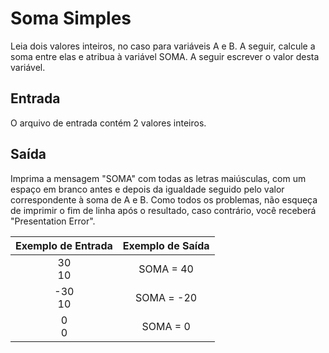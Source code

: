 # Soma Simples

Leia dois valores inteiros, no caso para variáveis A e B. A seguir, calcule a soma entre elas e atribua à variável SOMA. A seguir escrever o valor desta variável.

## Entrada

O arquivo de entrada contém 2 valores inteiros.

## Saída

Imprima a mensagem "SOMA" com todas as letras maiúsculas, com um espaço em branco antes e depois da igualdade seguido pelo valor correspondente à soma de A e B. Como todos os problemas, não esqueça de imprimir o fim de linha após o resultado, caso contrário, você receberá "Presentation Error".

|Exemplo de Entrada |Exemplo de Saída|
|:-----------------:|:--------------:|
| 30  <br> 10       |SOMA = 40       |
|-30  <br> 10       |SOMA = -20      |
|  0  <br>  0       |SOMA = 0        |
